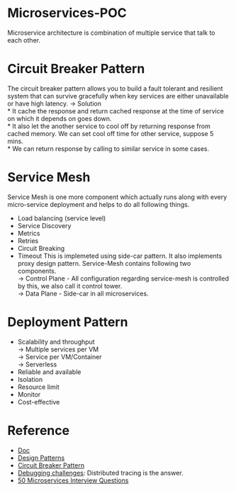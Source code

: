 # Microservices-POC
Microservice architecture is combination of multiple service that talk to each other. 

# Circuit Breaker Pattern
The circuit breaker pattern allows you to build a fault tolerant and resilient system that can survive gracefully when key services are either unavailable or have high latency.
-> Solution <br>
    * It cache the response and return cached response at the time of service on which it depends on goes down. <br>
    * It also let the another service to cool off by returning response from cached memory. We can set cool off time for other service, suppose 5 mins. <br>
    * We can return response by calling to similar service in some cases. <br>
    
# Service Mesh
Service Mesh is one more component which actually runs along with every micro-service deployment and helps to do all following things. <br>
* Load balancing (service level)
* Service Discovery
* Metrics
* Retries
* Circuit Breaking
* Timeout
This is implemeted using side-car pattern. It also implements proxy design pattern. Service-Mesh contains following two components. <br>
-> Control Plane - All configuration regarding service-mesh is controlled by this, we also call it control tower. <br>
-> Data Plane - Side-car in all microservices. <br>

# Deployment Pattern
* Scalability and throughput <br>
   -> Multiple services per VM <br>
   -> Service per VM/Container <br>
   -> Serverless <br>
* Reliable and available
* Isolation
* Resource limit
* Monitor
* Cost-effective


# Reference
* [Doc](https://microservices.io/)
* [Design Patterns](https://blog.bitsrc.io/my-favorite-microservice-design-patterns-for-node-js-fe048c635d83)
* [Circuit Breaker Pattern](https://www.youtube.com/watch?v=5XeVoHtFGo0)
* [Debugging challenges](https://thenewstack.io/tracing-why-logs-arent-enough-to-debug-your-microservices/): Distributed tracing is the answer.
* [50 Microservices Interview Questions](https://medium.com/javarevisited/50-microservices-interview-questions-for-java-programmers-70a4a68c4349)
